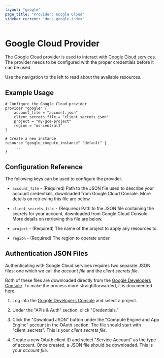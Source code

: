 ```yaml
---
layout: "google"
page_title: "Provider: Google Cloud"
sidebar_current: "docs-google-index"
---
```


# Google Cloud Provider

The Google Cloud provider is used to interact with
[Google Cloud services](https://cloud.google.com/). The provider needs
to be configured with the proper credentials before it can be used.

Use the navigation to the left to read about the available resources.

## Example Usage

```
# Configure the Google Cloud provider
provider "google" {
    account_file = "account.json"
    client_secrets_file = "client_secrets.json"
    project = "my-gce-project"
    region = "us-central1"
}

# Create a new instance
resource "google_compute_instance" "default" {
    ...
}
```

## Configuration Reference

The following keys can be used to configure the provider.

* `account_file` - (Required) Path to the JSON file used to describe
  your account credentials, downloaded from Google Cloud Console. More
  details on retrieving this file are below.

* `client_secrets_file` - (Required) Path to the JSON file containing
  the secrets for your account, downloaded from Google Cloud Console.
  More details on retrieving this file are below.

* `project` - (Required) The name of the project to apply any resources to.

* `region` - (Required) The region to operate under.

## Authentication JSON Files

Authenticating with Google Cloud services requires two separate JSON
files: one which we call the _account file_ and the _client secrets file_.

Both of these files are downloaded directly from the
[Google Developers Console](https://console.developers.google.com). To make
the process more straightforwarded, it is documented here.

1. Log into the [Google Developers Console](https://console.developers.google.com)
   and select a project.

2. Under the "APIs & Auth" section, click "Credentials."

3. Click the "Download JSON" button under the "Compute Engine and App Engine"
   account in the OAuth section. The file should start with "client\_secrets".
   This is your _client secrets file_.

4. Create a new OAuth client ID and select "Service Account" as the type
   of account. Once created, a JSON file should be downloaded. This is your
   _account file_.
